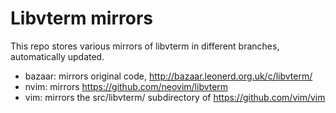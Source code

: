 # Libvterm mirrors

This repo stores various mirrors of libvterm in different branches, automatically updated.

- bazaar: mirrors original code, http://bazaar.leonerd.org.uk/c/libvterm/
- nvim: mirrors https://github.com/neovim/libvterm
- vim: mirrors the src/libvterm/ subdirectory of https://github.com/vim/vim
